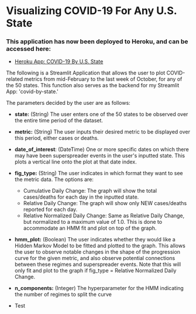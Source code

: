 # Visualizing COVID-19 For Any U.S. State

### This application has now been deployed to Heroku, and can be accessed here:
- [Heroku App: COVID-19 By U.S. State](https://covid-by-state.herokuapp.com/)

The following is a Streamlit Application that allows the user to plot COVID-related metrics from mid-February to the last week of October, for any of the 50 states. This function also serves as the backend for my Streamlit App: 'covid-by-state.' 

The parameters decided by the user are as follows:
- **state:** (String) The user enters one of the 50 states to be observed over the entire time period of the dataset.

- **metric:** (String) The user inputs their desired metric to be displayed over this period, either cases or deaths.

- **date_of_interest**: (DateTime) One or more specific dates on which there may have been superspreader events in the user's inputted state. This plots a vertical line onto the plot at that date index.

- **fig_type:** (String) The user indicates in which format they want to see the metric data. The options are:
    - Cumulative Daily Change: The graph will show the total cases/deaths for each day in the inputted state.
    - Relative Daily Change: The graph will show only NEW cases/deaths reported for each day.
    - Relative Normalized Daily Change: Same as Relative Daily Change, but normalized to a maximum value of 1.0. This is done to accommodate an HMM fit and plot on top of the graph.
    
- **hmm_plot:** (Boolean) The user indicates whether they would like a Hidden Markov Model to be fitted and plotted to the graph. This allows the user to observe notable changes in the shape of the progression curve for the given metric, and also observe potential connections between these regimes and superspreader events. Note that this will only fit and plot to the graph if fig_type = Relative Normalized Daily Change.

- **n_components:** (Integer) The hyperparameter for the HMM indicating the number of regimes to split the curve

- Test

